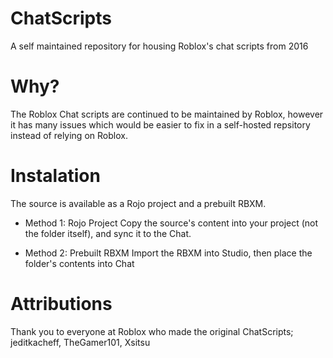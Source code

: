 # ChatScripts
A self maintained repository for housing Roblox's chat scripts from 2016

# Why?
The Roblox Chat scripts are continued to be maintained by Roblox, however it has many issues which would be easier to fix in a self-hosted repsitory instead of relying on Roblox.

# Instalation
The source is available as a Rojo project and a prebuilt RBXM.

* Method 1: Rojo Project
Copy the source's content into your project (not the folder itself), and sync it to the Chat.

* Method 2: Prebuilt RBXM
Import the RBXM into Studio, then place the folder's contents into Chat

# Attributions
Thank you to everyone at Roblox who made the original ChatScripts; jeditkacheff, TheGamer101, Xsitsu